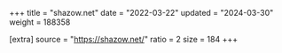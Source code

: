 +++
title = "shazow.net"
date = "2022-03-22"
updated = "2024-03-30"
weight = 188358

[extra]
source = "https://shazow.net/"
ratio = 2
size = 184
+++
